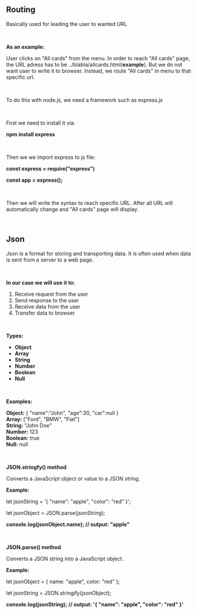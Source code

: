 <h2>Routing</h2>
<p>Basically used for leading the user to wanted URL</p>
<br>
<p><b>As an example:</b></p>
<p>
  User clicks on "All cards" from the menu. In order to reach "All cards" page, the URL
  adress has to be ../blabla/allcards.html(<b>example</b>). But we
  do not want user to write it to browser. Instead, we route "All cards" in menu
  to that specific url.
</p>
<br>
<p>To do this with node.js, we need a framework such as express.js</p>
<br />
<p>
    First we need to install it via: <br>
    <p> <b>npm install express</b> </p>
</p> <br>
<p>
    Then we we import express to js file: <br>
    <p><b>const express = require("express")</b></p>
    <p><b>const app = express();</b></p>
</p><br>
<p>Then we will write the syntax to reach specific URL. After all URL will automatically change and "All cards" page will display.</p>
<br>
<h2>Json</h2>
<p>Json is a format for storing and transporting data. It is often used when data is sent from a server to a web page.</p>
<br>
<p> <b>In our case we will use it to:</b>
    <ol>
        <li>Receive request from the user</li>
        <li>Send response to the user</li>
        <li>Receive data from the user</li>
        <li>Transfer data to browser</li>
    </ol>
</p>
<br>
<p><b>Types:
    <ul>
        <li>Object</li>
        <li>Array</li>
        <li>String</li>
        <li>Number</li>
        <li>Boolean</li>
        <li>Null</li>
    </ul>
</b></p>
<br>
<p>
    <b>Examples:</b>
    <p>
        <b>Object:</b> { "name":"John", "age":30, "car":null } <br>
        <b>Array:</b> ["Ford", "BMW", "Fiat"] <br>
        <b>String:</b> "John Doe" <br>
        <b>Number:</b> 123 <br> 
        <b>Boolean:</b> true <br>
        <b>Null:</b> null <br>
    </p>
</p>
<br>
<p>
    <b>JSON.stringfy() method</b>
    <p>Converts a JavaScript object or value to a JSON string.</p>
    <p> <b>Example:</b> </p>
    <p>let jsonString = '{ "name": "apple", "color": "red" }';</p>
    <p>let jsonObject = JSON.parse(jsonString);</p>
    <p><b>console.log(jsonObject.name); // output: "apple"</b></p>
</p>
<br>
<p>
    <b>JSON.parse() method</b>
    <p>Converts a JSON string into a JavaScript object.</p>
    <p> <b>Example:</b> </p>
    <p>let jsonObject = { name: "apple", color: "red" };</p>
    <p>let jsonString = JSON.stringify(jsonObject);</p>
    <p><b>console.log(jsonString); // output: '{ "name": "apple", "color": "red" }'</b></p>
</p>
